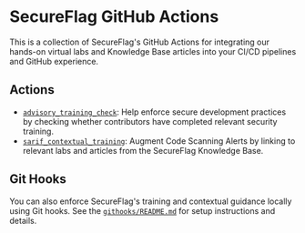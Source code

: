 # SecureFlag GitHub Actions

This is a collection of SecureFlag's GitHub Actions for integrating our hands-on virtual labs and Knowledge Base articles into your CI/CD pipelines and GitHub experience.

## Actions

- [`advisory_training_check`](https://github.com/secureflag/actions/blob/main/.github/actions/advisory_training_check/README.md): Help enforce secure development practices by checking whether contributors have completed relevant security training.
- [`sarif_contextual_training`](https://github.com/secureflag/actions/blob/main/.github/actions/sarif_contextual_training/README.md): Augment Code Scanning Alerts by linking to relevant labs and articles from the SecureFlag Knowledge Base.

## Git Hooks

You can also enforce SecureFlag's training and contextual guidance locally using Git hooks. See the [`githooks/README.md`](https://github.com/secureflag/actions/blob/main/githooks/README.md) for setup instructions and details.